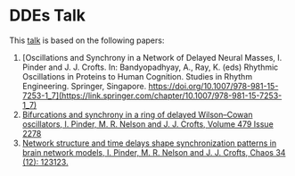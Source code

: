 # DDEs Talk

This [talk](https://jjcrofts77.github.io/NottsWorkshopTalk/) is based on the following papers: 


1. [Oscillations and Synchrony in a Network of Delayed Neural Masses, I. Pinder and J. J. Crofts. In: Bandyopadhyay, A., Ray, K. (eds) Rhythmic Oscillations in Proteins to Human Cognition. Studies in Rhythm Engineering. Springer, Singapore. https://doi.org/10.1007/978-981-15-7253-1_7](https://link.springer.com/chapter/10.1007/978-981-15-7253-1_7)
2. [Bifurcations and synchrony in a ring of delayed Wilson–Cowan oscillators, I. Pinder, M. R. Nelson and J. J. Crofts, Volume 479 Issue 2278](https://royalsocietypublishing.org/doi/10.1098/rspa.2023.0313)
3. [Network structure and time delays shape synchronization patterns in brain network models, I. Pinder, M. R. Nelson and J. J. Crofts, Chaos 34 (12): 123123.](https://doi.org/10.1063/5.0228813)
